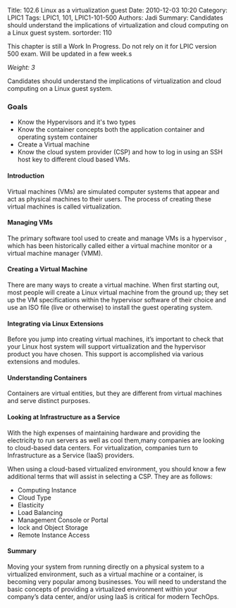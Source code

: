 Title: 102.6 Linux as a virtualization guest
Date: 2010-12-03 10:20
Category: LPIC1
Tags: LPIC1, 101, LPIC1-101-500
Authors: Jadi
Summary: Candidates should understand the implications of virtualization and cloud computing on a Linux guest system.
sortorder: 110

<div class="alert alert-danger" role="alert">
  This chapter is still a Work In Progress. Do not rely on it for LPIC version 500 exam. Will be updated in a few week.s
</div>



_Weight: 3_

Candidates should understand the implications of virtualization and cloud computing on a Linux guest system.

### Goals

* Know the Hypervisors and it's two types
* Know the container concepts both the application container and operating system container
* Create a Virtual machine
* Know the cloud system provider (CSP) and how to log in using an SSH host key to different cloud based VMs.

#### Introduction

Virtual machines (VMs) are simulated computer systems that appear and act as physical machines to their users. The process of creating these virtual machines is called virtualization.

#### Managing VMs

The primary software tool used to create and manage VMs is a hypervisor , which has been historically called either a virtual machine monitor or a virtual machine manager (VMM).

#### Creating a Virtual Machine

There are many ways to create a virtual machine. When first starting out, most people will create a Linux virtual machine from the ground up; they set up the VM specifications within the hypervisor software of their choice and use an ISO file (live or otherwise) to install the guest operating system.

#### Integrating via Linux Extensions

Before you jump into creating virtual machines, it’s important to check that your Linux host system will support virtualization and the hypervisor product you have chosen. This support is accomplished via various extensions and modules.

#### Understanding Containers

Containers are virtual entities, but they are different from virtual machines and serve distinct purposes.

#### Looking at Infrastructure as a Service

With the high expenses of maintaining hardware and providing the electricity to run servers as well as cool them,many companies are looking to cloud-based data centers. For virtualization, companies turn to Infrastructure as a Service (IaaS) providers.

When using a cloud-based virtualized environment, you should know a few additional terms that will assist in selecting a CSP. They are as follows:

* Computing Instance
* Cloud Type
* Elasticity
* Load Balancing
* Management Console or Portal
* lock and Object Storage
* Remote Instance Access

#### Summary

Moving your system from running directly on a physical system to a virtualized environment, such as a virtual machine or a container, is becoming very popular among
businesses. You will need to understand the basic concepts of providing a virtualized
environment within your company’s data center, and/or using IaaS is critical for modern
TechOps.
